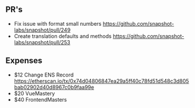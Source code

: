 ## PR's
- Fix issue with format small numbers https://github.com/snapshot-labs/snapshot/pull/249
- Create translation defaults and methods https://github.com/snapshot-labs/snapshot/pull/253

## Expenses
- $12 Change ENS Record https://etherscan.io/tx/0x74d04806847ea29a5ff40c78fd51d548c3d805bab02902d40d8967c0b9faa99e
- $20 VueMastery
- $40 FrontendMasters
